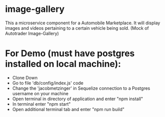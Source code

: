 # image-gallery

This a microservice component for a Automobile Marketplace.  It will display images and videos pertaining to a certain vehicle 
being sold. (Mock of Autotrader Image-Gallery)

# For Demo (must have postgres installed on local machine):

- Clone Down
- Go to file 'db/config/index.js' code
- Change the 'jacobmetzinger' in Sequelize connection to a Postgres username on your machine
- Open terminal in directory of application and enter "npm install"
- In terminal enter "npm start" 
- Open additional terminal tab and enter "npm run build"
